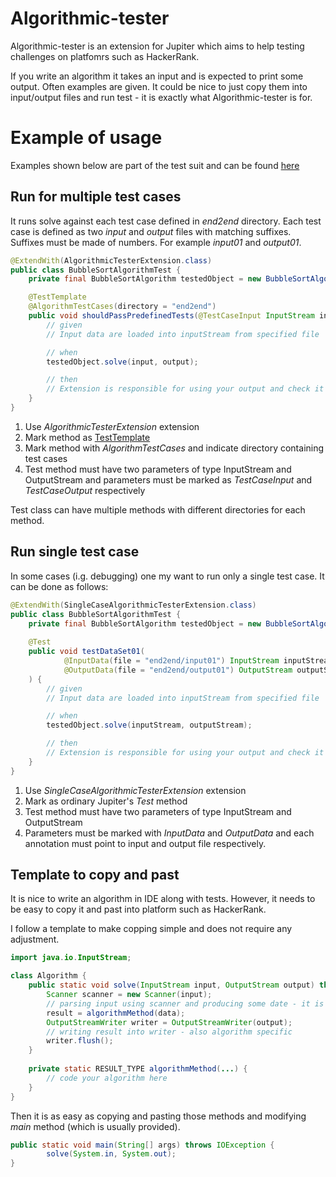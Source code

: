 # Algorithmic-tester

Algorithmic-tester is an extension for Jupiter which aims to help testing challenges on platfomrs such as HackerRank.

If you write an algorithm it takes an input and is expected to print some output.
Often examples are given. It could be nice to just copy them into input/output files and run test - it is exactly what Algorithmic-tester is for.

# Example of usage
Examples shown below are part of the test suit and can be found [here](src/test/java/software/txs4444/algorithms/tester/junit/extension/end2end)

## Run for multiple test cases
It runs solve against each test case defined in *end2end* directory. Each test case is defined as two *input* and *output* files 
with matching suffixes. Suffixes must be made of numbers. For example *input01* and *output01*.  

```java
@ExtendWith(AlgorithmicTesterExtension.class)
public class BubbleSortAlgorithmTest {
    private final BubbleSortAlgorithm testedObject = new BubbleSortAlgorithm();

    @TestTemplate
    @AlgorithmTestCases(directory = "end2end")
    public void shouldPassPredefinedTests(@TestCaseInput InputStream input, @TestCaseOutput OutputStream output) {
        // given
        // Input data are loaded into inputStream from specified file

        // when
        testedObject.solve(input, output);

        // then
        // Extension is responsible for using your output and check it against content of the file specified by annotation
    }
}
```
 
1) Use *AlgorithmicTesterExtension* extension
2) Mark method as [TestTemplate](https://junit.org/junit5/docs/current/user-guide/#writing-tests-test-templates)
3) Mark method with *AlgorithmTestCases* and indicate directory containing test cases
4) Test method must have two parameters of type InputStream and OutputStream and parameters must be marked as *TestCaseInput* and *TestCaseOutput* respectively

Test class can have multiple methods with different directories for each method.

## Run single test case
In some cases (i.g. debugging) one my want to run only a single test case. It can be done as follows:

```java
@ExtendWith(SingleCaseAlgorithmicTesterExtension.class)
public class BubbleSortAlgorithmTest {
    private final BubbleSortAlgorithm testedObject = new BubbleSortAlgorithm();
    
    @Test
    public void testDataSet01(
            @InputData(file = "end2end/input01") InputStream inputStream,
            @OutputData(file = "end2end/output01") OutputStream outputStream
    ) {
        // given
        // Input data are loaded into inputStream from specified file

        // when
        testedObject.solve(inputStream, outputStream);

        // then
        // Extension is responsible for using your output and check it against content of the file specified by annotation
    }
}
```

1) Use *SingleCaseAlgorithmicTesterExtension* extension
2) Mark as ordinary Jupiter's *Test* method 
3) Test method must have two parameters of type InputStream and OutputStream
4) Parameters must be marked with *InputData* and *OutputData* and each annotation must point to input and output file respectively. 

## Template to copy and past
It is nice to write an algorithm in IDE along with tests. However, it needs to be easy to copy it and past into platform such as HackerRank.

I follow a template to make copping simple and does not require any adjustment.

```java
import java.io.InputStream;

class Algorithm {
    public static void solve(InputStream input, OutputStream output) throws IOException {
        Scanner scanner = new Scanner(input);
        // parsing input using scanner and producing some date - it is algorithm specific and cannot be avoided
        result = algorithmMethod(data);
        OutputStreamWriter writer = OutputStreamWriter(output);
        // writing result into writer - also algorithm specific
        writer.flush();
    }
    
    private static RESULT_TYPE algorithmMethod(...) {
        // code your algorithm here
    }
}
```

Then it is as easy as copying and pasting those methods and modifying *main* method (which is usually provided).
```java
public static void main(String[] args) throws IOException {
        solve(System.in, System.out);
}
```
